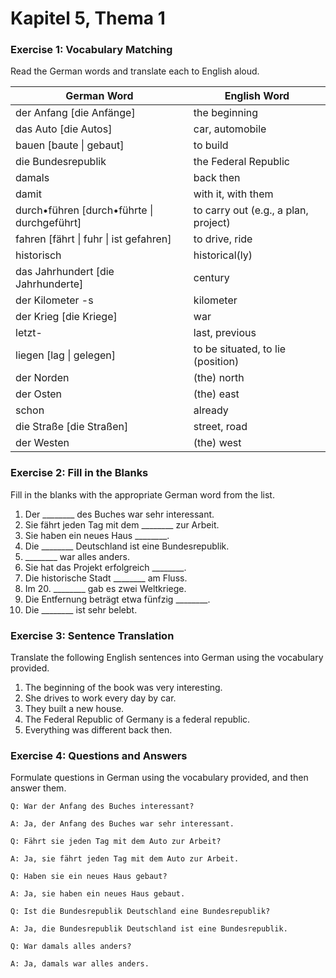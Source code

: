 # Kapitel 5, Thema 1

### Exercise 1: Vocabulary Matching

Read the German words and translate each to English aloud.

| German Word                                  | English Word                         |
| -------------------------------------------- | ------------------------------------ |
| der Anfang \[die Anfänge]                    | the beginning                        |
| das Auto \[die Autos]                        | car, automobile                      |
| bauen \[baute \| gebaut]                     | to build                             |
| die Bundesrepublik                           | the Federal Republic                 |
| damals                                       | back then                            |
| damit                                        | with it, with them                   |
| durch•führen \[durch•führte \| durchgeführt] | to carry out (e.g., a plan, project) |
| fahren \[fährt \| fuhr \| ist gefahren]      | to drive, ride                       |
| historisch                                   | historical(ly)                       |
| das Jahrhundert \[die Jahrhunderte]          | century                              |
| der Kilometer -s                             | kilometer                            |
| der Krieg \[die Kriege]                      | war                                  |
| letzt-                                       | last, previous                       |
| liegen \[lag \| gelegen]                     | to be situated, to lie (position)    |
| der Norden                                   | (the) north                          |
| der Osten                                    | (the) east                           |
| schon                                        | already                              |
| die Straße \[die Straßen]                    | street, road                         |
| der Westen                                   | (the) west                           |

### Exercise 2: Fill in the Blanks

Fill in the blanks with the appropriate German word from the list.

1. Der \_\_\_\_\_\_\_\_ des Buches war sehr interessant.
2. Sie fährt jeden Tag mit dem \_\_\_\_\_\_\_\_ zur Arbeit.
3. Sie haben ein neues Haus \_\_\_\_\_\_\_\_.
4. Die \_\_\_\_\_\_\_\_ Deutschland ist eine Bundesrepublik.
5. \_\_\_\_\_\_\_\_ war alles anders.
6. Sie hat das Projekt erfolgreich \_\_\_\_\_\_\_\_.
7. Die historische Stadt \_\_\_\_\_\_\_\_ am Fluss.
8. Im 20. \_\_\_\_\_\_\_\_ gab es zwei Weltkriege.
9. Die Entfernung beträgt etwa fünfzig \_\_\_\_\_\_\_\_.
10. Die \_\_\_\_\_\_\_\_ ist sehr belebt.

### Exercise 3: Sentence Translation

Translate the following English sentences into German using the vocabulary provided.

1. The beginning of the book was very interesting.
2. She drives to work every day by car.
3. They built a new house.
4. The Federal Republic of Germany is a federal republic.
5. Everything was different back then.

### Exercise 4: Questions and Answers

Formulate questions in German using the vocabulary provided, and then answer them.

`Q: War der Anfang des Buches interessant?`&#x20;

`A: Ja, der Anfang des Buches war sehr interessant.`

`Q: Fährt sie jeden Tag mit dem Auto zur Arbeit?`&#x20;

`A: Ja, sie fährt jeden Tag mit dem Auto zur Arbeit.`

`Q: Haben sie ein neues Haus gebaut?`&#x20;

`A: Ja, sie haben ein neues Haus gebaut.`

`Q: Ist die Bundesrepublik Deutschland eine Bundesrepublik?`&#x20;

`A: Ja, die Bundesrepublik Deutschland ist eine Bundesrepublik.`

`Q: War damals alles anders?`&#x20;

`A: Ja, damals war alles anders.`
